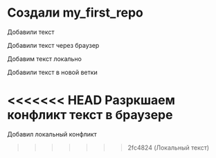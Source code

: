 # Создали my_first_repo

Добавили текст

Добавили текст через браузер

Добавим текст локально

Добавили текст в новой ветки

<<<<<<< HEAD
Разркшаем конфликт текст в браузере
=======

Добавил локальный конфликт

>>>>>>> 2fc4824 (Локальный текст)
